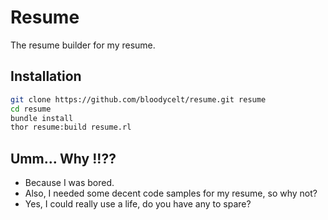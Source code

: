 # Resume
The resume builder for my resume.

## Installation

```bash
git clone https://github.com/bloodycelt/resume.git resume
cd resume
bundle install
thor resume:build resume.rl
```

## Umm... Why !!??
* Because I was bored.
* Also, I needed some decent code samples for my resume, so why not?
* Yes, I could really use a life, do you have any to spare? 
